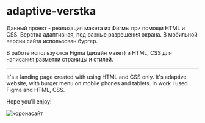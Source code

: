 # adaptive-verstka

Данный проект - реализация макета из Фигмы при помощи HTML и CSS. 
Верстка адаптивная, под разные разрешения экрана. В мобильной версии сайта использован бургер.

В работе используются Figma (дизайн макет) и HTML, CSS для написания разметки страницы и стилей.

---------------------------------------------------------------------

It's a landing page created with using HTML and CSS only. It's adaptive website, with burger menu on mobile phones and tablets. 
In work I used Figma and HTML, CSS. 

Hope you'll enjoy!


![коронасайт](https://user-images.githubusercontent.com/95141480/156877390-2267869d-ef77-46a5-b20f-5b9f733817c2.svg)
